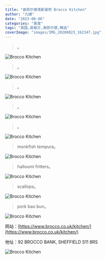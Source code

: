 ```yaml
---
title: "谢菲尔德清新餐吧 Brocco Kitchen"
author: "九姨"
date: "2023-08-06"
categories: "美食"
tags: "英国,英格兰,谢菲尔德,精选"
coverImage: "images/IMG_20200823_162347.jpg"
---
```


>。

![Brocco Kitchen](images/IMG_20200823_170601.jpg)

>。

![Brocco Kitchen](images/IMG_20200823_170701.jpg)

>。

![Brocco Kitchen](images/IMG_20200823_160302.jpg)

>。

![Brocco Kitchen](images/IMG_20200823_165844.jpg)

>。

![Brocco Kitchen](images/IMG_20200828_145108_836.jpg)

>monkfish tempura。

![Brocco Kitchen](images/IMG_20200823_161936.jpg)

>halloumi fritters。

![Brocco Kitchen](images/IMG_20200823_162347.jpg)

>scallops。

![Brocco Kitchen](images/IMG_20200823_162452.jpg)

>pork bao bun。

![Brocco Kitchen](images/IMG_20200823_163312.jpg)


网站：[https://www.brocco.co.uk/kitchen/](https://www.brocco.co.uk/kitchen/)

地址：92 BROCCO BANK, SHEFFIELD S11 8RS

![Brocco Kitchen](images/brocco.jpg)